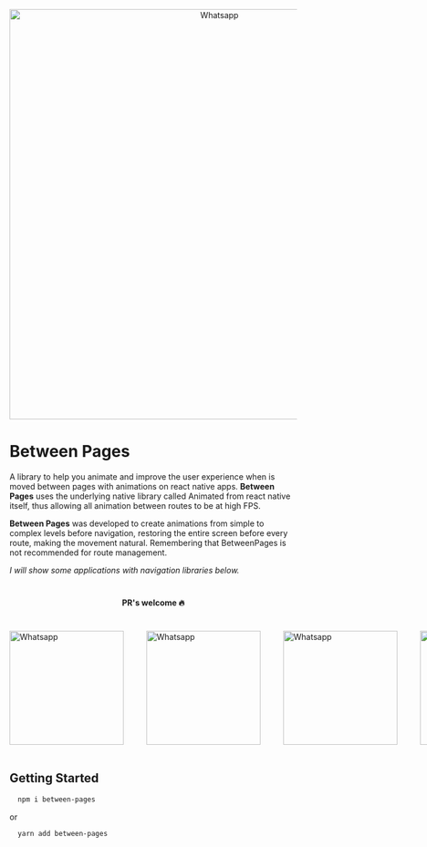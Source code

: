 <p align="center">
  <img src="https://imgur.com/wTw19yZ.png" width="720" title="Whatsapp">
</p>

# Between Pages

A library to help you animate and improve the user experience when is moved between pages with animations on react native apps. **Between Pages** uses the underlying native library called Animated from react native itself, thus allowing all animation between routes to be at high FPS.

**Between Pages** was developed to create animations from simple to complex levels before navigation, restoring the entire screen before every route, making the movement natural. Remembering that BetweenPages is not recommended for route management.

_I will show some applications with navigation libraries below._

<p align="center" style="font-size: 14px; font-weight: bold; margin: 40px 0px;">
  PR's welcome 🔥
</p>

<div style="display: flex; flex-direction: row">
  <img src="https://i.imgur.com/mWCeaFC.gif" width="200" title="Whatsapp">
  <img src="https://i.imgur.com/MW8LTpO.gif" style="margin-left: 40px" width="200" title="Whatsapp">
  <img src="https://i.imgur.com/0BQgNcd.gif" style="margin-left: 40px" width="200" title="Whatsapp">
  <img src="https://i.imgur.com/LwZ9jh2.gif" style="margin-left: 40px" width="200" title="Whatsapp">
 
</div>

</br>

## Getting Started

```sh
  npm i between-pages
```

or

```sh
  yarn add between-pages
```
